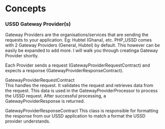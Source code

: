 # Concepts

### USSD Gateway Provider(s)
Gateway Providers are the organisations/services that are sending the requests to your application.
Eg: Hubtel (Ghana), etc.
PHP_USSD comes with 2 Gateway Providers (General, Hubtel) by default. This however can be easily be expanded to add more.
I will walk you through creatinga Gateway Provider shortly. 

Each Provider sends a request (GatewayProviderRequestContract) and expects a response (GatewayProviderResponseContract).

GatewayProviderRequestContract  
This handles the request. It validates the request and retrieves data from the request. This data is used in the
GatewayProviderProcessor to process the USSD request. After successful processing, a GatewayProviderResponse 
is returned.

GatewayProviderResponseContract
This class is responsible for formatting the response from our USSD application to match a format the USSD provider 
understands.

